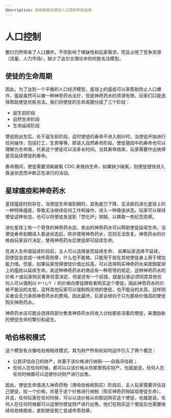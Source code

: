 ```yaml
---
description: 哈伯格税在使徒人口控制中的运用
---
```


# 人口控制 

繁衍仍然带来了人口爆炸，不但影响了稀缺性和玩家需求，而且占用了竞争资源（流量、人力市场），缺少了达尔文理论中的优胜劣汰模型。

## 使徒的生命周期

因此，为了达到一个平衡的人口经济模型，星球上的瘟疫可以来帮助防止人口爆炸，瘟疫虽然可以被一种神奇药水治疗，但是神奇药水的资源有限，玩家们只能选择帮助使徒优胜劣汰。我们将使徒的生命周期分成了三个阶段：

- 诞生前阶段
- 自然生命阶段
- 生命延续阶段

使徒刚出生后，处于诞生前阶段，这时使徒的寿命不进入倒计时。当使徒开始进行任何操作，包括打工、生育等等，即进入自然寿命阶段，使徒基因中的寿命也可以理解为生命值，代表这个使徒可以活多长时间。当其寿命结束，玩家需要作出抉择是否延续使徒的寿命。

寿命期间，使徒需要消耗碳氧 COO 来维持生命，如果缺少碳氧，则使徒很快进入昏迷状态而中断正在进行的活动。

## 星球瘟疫和神奇药水

星球瘟疫时刻存在，当使徒生命值到期时，其免疫力下降，无法抵抗进化星球上的一种特殊瘟疫，导致无法继续任何工作和操作，进入一种昏迷状态。玩家可以保持使徒这种状态，也可以将使徒发送到「焚化炉」销毁，以换取一枚纪念勋章。

进化星球上有一个奇怪的神奇药水店，卖出的神奇药水可以帮助使徒延续生命。当使徒寿命到期进入昏迷状态后，除非使用神奇药水，否则无法恢复。神奇药水的价格由玩家自行决定，使用神奇药水后使徒即可延续生命。

在进入生命值延续阶段前，主人可以选择是否延续生命， 如果玩家选择不延续，则使徒会变成一块传奇勋章，什么也不能做，只能用于挂在其他使徒身上用于增加能力值。但是，如果玩家觉得使徒价值比较高，可以选择购买神奇药水来抵御星球上的瘟疫以延续生命。卖这种神奇药水的商店有一种奇怪的规定，这种神奇药水的价格 `P` 由玩家购买者来任意决定，但是还有一个前提，就是玩家必须同意其他任何人可以强制以 `P*(1/T )` 的价格向使徒拥有者购买这个使徒。因此神奇药水的价格不能设的太低，这样其他玩家可以强制购买他的使徒，也不能设的太高，这样购买者会无力承担神奇药水的费用。因此最终，玩家会倾向于只为那些价值高的使徒购买神奇药水。

神奇药水店可能会选择将部分售卖神奇药水的收入分给那些活着的使徒，来激励新的使徒生命的繁衍和诞生。

## 哈伯格税模式

这个模型有点像哈伯格税收模式，其为财产所有权如何运作引入了两个概念：

* 公民评估自己的财产，并基于该价格进行纳税——自我评估税；
* 任何人在任何时候，都可以以该价格从你那里购买财产，也就是说，任何人在任何时候都可以迫使你对财产进行出售。

因此，使徒生命值进入神奇药物（用哈伯格税购买）阶段后，主人玩家需要评估自己使徒，给一个价格，并基于这个价格进行纳税（购买神奇药物延续使徒生命）。并且，任何玩家在任何时候，可以以该价格从你那边购买这个使徒，也就是说，任何人在任何时候都可以迫使你使徒财产进行出售。他们在购买这个使徒后也需要继续哈伯格税收，直到使徒死亡变成传奇勋章。

